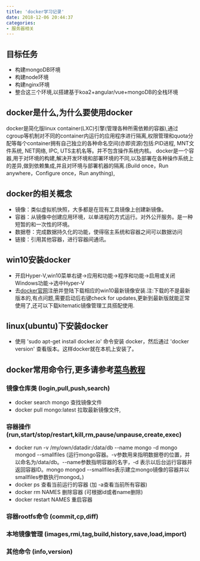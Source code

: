```yaml
---
title: 'docker学习记录'
date: 2018-12-06 20:44:37
categories:
- 服务器相关
---
```

## 目标任务

* 构建mongoDB环境
* 构建node环境
* 构建nginx环境
* 整合这三个环境,以搭建基于koa2+angular/vue+mongoDB的全栈环境

## docker是什么,为什么要使用docker

docker是简化版linux container(LXC)引擎(管理各种所需依赖的容器),通过cgroup等机制对不同的container内运行的应用程序进行隔离,权限管理和quota分配等每个container拥有自己独立的各种命名空间(亦即资源)包括:PID进程, MNT文件系统, NET网络, IPC, UTS主机名等。并不包含操作系统内核。
docker是一个容器,用于对环境的构建,解决开发环境和部署环境的不同,以及部署在各种操作系统上的差异,做到依赖集成,并且对环境与部署机器的隔离.(Build once，Run anywhere，Configure once，Run anything),

## docker的相关概念

* 镜像：类似虚拟机快照，大多都是在现有工具镜像上创建新镜像。
* 容器：从镜像中创建应用环境，以单进程的方式运行。对外公开服务。是一种短暂的和一次性的环境。
* 数据卷：完成数据持久化的功能，使得宿主系统和容器之间可以数据访问
* 链接：引用其他容器，进行容器间通讯。

## win10安装docker

* 开启Hyper-V,win10菜单右键->应用和功能->程序和功能->启用或关闭Windows功能->选中Hyper-V
* 去[docker官网](https://www.docker.com/get-started)注册并登陆下载相应的win10最新镜像安装.注:下载的不是最新版本的,有点问题,需要启动后右键check for updates,更新到最新版就能正常使用了,还可以下载kitematic镜像管理工具搭配使用.

## linux(ubuntu)下安装docker

* 使用 'sudo apt-get install docker.io' 命令安装 docker，然后通过 'docker version' 查看版本。这样docker就在本机上安装了。

## docker常用命令行,更多请参考[菜鸟教程](https://www.runoob.com/docker/docker-command-manual.html)

### 镜像仓库类 (login,pull,push,search)

* docker search mongo 查找镜像文件
* docker pull mongo:latest 拉取最新镜像文件,

### 容器操作 (run,start/stop/restart,kill,rm,pause/unpause,create,exec)

* docker run -v /my/own/datadir:/data/db --name mongo -d mongo mongod --smallfiles
(运行mongo容器。-v参数用来指明数据卷的位置，并以命名为/data/db。--name参数指明容器的名字，-d 表示以后台运行容器并返回容器ID。mongo mongod --smallfiles表示建立mongo镜像的容器并以smallfiles参数执行mongod。)
* docker ps 查看当前运行的容器 (加 -a查看当前所有容器)
* docker rm NAMES 删除容器 (可根据id或者name删除)
* docker restart NAMES 重启容器

### 容器rootfs命令 (commit,cp,diff)

### 本地镜像管理 (images,rmi,tag,build,history,save,load,import)

### 其他命令 (info,version)
